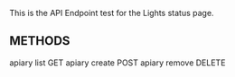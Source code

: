 This is the API Endpoint test for the Lights status page.

METHODS
-------
apiary list GET
apiary create POST
apiary remove DELETE
